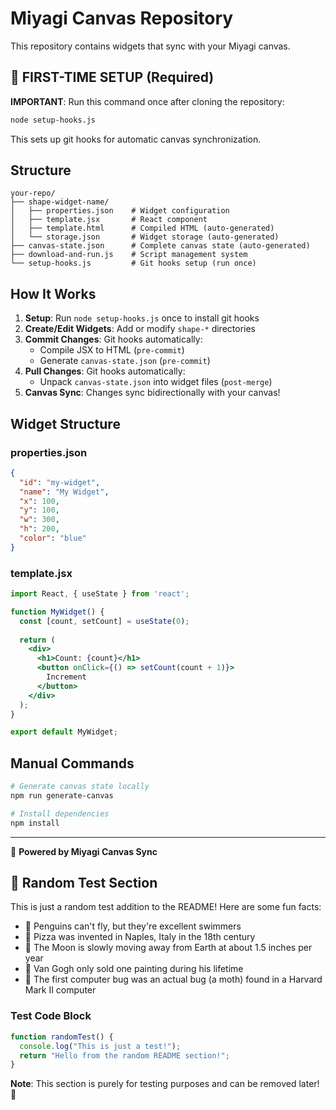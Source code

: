 # Miyagi Canvas Repository

This repository contains widgets that sync with your Miyagi canvas.

## 🚀 FIRST-TIME SETUP (Required)

**IMPORTANT**: Run this command once after cloning the repository:

```bash
node setup-hooks.js
```

This sets up git hooks for automatic canvas synchronization.

## Structure

```
your-repo/
├── shape-widget-name/
│   ├── properties.json    # Widget configuration
│   ├── template.jsx       # React component
│   ├── template.html      # Compiled HTML (auto-generated)
│   └── storage.json       # Widget storage (auto-generated)
├── canvas-state.json      # Complete canvas state (auto-generated)
├── download-and-run.js    # Script management system
└── setup-hooks.js         # Git hooks setup (run once)
```

## How It Works

1. **Setup**: Run `node setup-hooks.js` once to install git hooks
2. **Create/Edit Widgets**: Add or modify `shape-*` directories
3. **Commit Changes**: Git hooks automatically:
   - Compile JSX to HTML (`pre-commit`)
   - Generate `canvas-state.json` (`pre-commit`)
4. **Pull Changes**: Git hooks automatically:
   - Unpack `canvas-state.json` into widget files (`post-merge`)
5. **Canvas Sync**: Changes sync bidirectionally with your canvas!

## Widget Structure

### properties.json
```json
{
  "id": "my-widget",
  "name": "My Widget",
  "x": 100,
  "y": 100,
  "w": 300,
  "h": 200,
  "color": "blue"
}
```

### template.jsx
```jsx
import React, { useState } from 'react';

function MyWidget() {
  const [count, setCount] = useState(0);
  
  return (
    <div>
      <h1>Count: {count}</h1>
      <button onClick={() => setCount(count + 1)}>
        Increment
      </button>
    </div>
  );
}

export default MyWidget;
```

## Manual Commands

```bash
# Generate canvas state locally
npm run generate-canvas

# Install dependencies
npm install
```

---

🚀 **Powered by Miyagi Canvas Sync**

## 🎉 Random Test Section

This is just a random test addition to the README! Here are some fun facts:

- 🐧 Penguins can't fly, but they're excellent swimmers
- 🍕 Pizza was invented in Naples, Italy in the 18th century
- 🌙 The Moon is slowly moving away from Earth at about 1.5 inches per year
- 🎨 Van Gogh only sold one painting during his lifetime
- 🚀 The first computer bug was an actual bug (a moth) found in a Harvard Mark II computer

### Test Code Block
```javascript
function randomTest() {
  console.log("This is just a test!");
  return "Hello from the random README section!";
}
```

**Note**: This section is purely for testing purposes and can be removed later! 🧪
